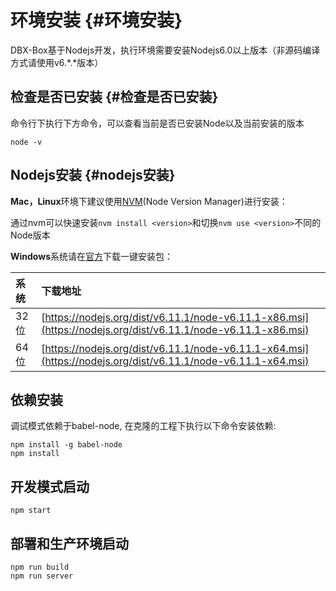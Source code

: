 # 环境安装 {#环境安装}

DBX-Box基于Nodejs开发，执行环境需要安装Nodejs6.0以上版本（非源码编译方式请使用v6.\*.\*版本）

## 检查是否已安装 {#检查是否已安装}

命令行下执行下方命令，可以查看当前是否已安装Node以及当前安装的版本

```
node -v
```

## Nodejs安装 {#nodejs安装}

**Mac，Linux**环境下建议使用[NVM](https://github.com/creationix/nvm)\(Node Version Manager\)进行安装：

通过nvm可以快速安装`nvm install <version>`和切换`nvm use <version>`不同的Node版本

**Windows**系统请在[官方](https://nodejs.org/)下载一键安装包：

| 系统 | 下载地址 |
| :--- | :--- |
| 32位 | [https://nodejs.org/dist/v6.11.1/node-v6.11.1-x86.msi](https://nodejs.org/dist/v6.11.1/node-v6.11.1-x86.msi) |
| 64位 | [https://nodejs.org/dist/v6.11.1/node-v6.11.1-x64.msi](https://nodejs.org/dist/v6.11.1/node-v6.11.1-x64.msi) |

## 依赖安装

调试模式依赖于babel-node, 在克隆的工程下执行以下命令安装依赖:

```
npm install -g babel-node
npm install
```

## 开发模式启动

```
npm start
```

## 部署和生产环境启动

```
npm run build
npm run server
```

## 



